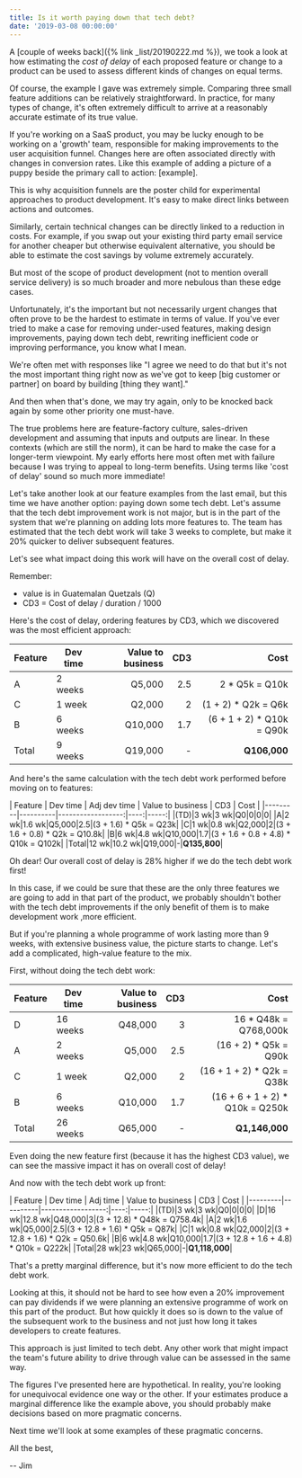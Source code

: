 ```yaml
---
title: Is it worth paying down that tech debt?
date: '2019-03-08 00:00:00'
---
```


A [couple of weeks back]({% link _list/20190222.md %}), we took a look at how estimating the _cost of delay_ of each proposed feature or change to a product can be used to assess different kinds of changes on equal terms.

Of course, the example I gave was extremely simple. Comparing three small feature additions can be relatively straightforward. In practice, for many types of change, it's often extremely difficult to arrive at a reasonably accurate estimate of its true value.

If you're working on a SaaS product, you may be lucky enough to be working on a 'growth' team, responsible for making improvements to the user acquisition funnel. Changes here are often associated directly with changes in conversion rates. Like this example of adding a picture of a puppy beside the primary call to action: [example].

This is why acquisition funnels are the poster child for experimental approaches to product development. It's easy to make direct links between actions and outcomes.

Similarly, certain technical changes can be directly linked to a reduction in costs. For example, if you swap out your existing third party email service for another cheaper but otherwise equivalent alternative, you should be able to estimate the cost savings by volume extremely accurately.

But most of the scope of product development (not to mention overall service delivery) is so much broader and more nebulous than these edge cases.

Unfortunately, it's the important but not necessarily urgent changes that often prove to be the hardest to estimate in terms of value. If you've ever tried to make a case for removing under-used features, making design improvements, paying down tech debt, rewriting inefficient code or improving performance, you know what I mean.

We're often met with responses like "I agree we need to do that but it's not the most important thing right now as we've got to keep [big customer or partner] on board by building [thing they want]."

And then when that's done, we may try again, only to be knocked back again by some other priority one must-have.

The true problems here are feature-factory culture, sales-driven development and assuming that inputs and outputs are linear. In these contexts (which are still the norm), it can be hard to make the case for a longer-term viewpoint. My early efforts here most often met with failure because I was trying to appeal to long-term benefits. Using terms like 'cost of delay' sound so much more immediate!

Let's take another look at our feature examples from the last email, but this time we have another option: paying down some tech debt. Let's assume that the tech debt improvement work is not major, but is in the part of the system that we're planning on adding lots more features to. The team has estimated that the tech debt work will take 3 weeks to complete, but make it 20% quicker to deliver subsequent features.

Let's see what impact doing this work will have on the overall cost of delay.

Remember:

* value is in Guatemalan Quetzals (Q)
* CD3 = Cost of delay / duration / 1000

Here's the cost of delay, ordering features by CD3, which we discovered was the most efficient approach:

| Feature | Dev time | Value to business | CD3 | Cost |
|---------|----------|------------------:|----:|-----:|
|A|2 weeks|Q5,000|2.5|2 * Q5k = Q10k|
|C|1 week|Q2,000|2|(1 + 2) * Q2k = Q6k|
|B|6 weeks|Q10,000|1.7|(6 + 1 + 2) * Q10k = Q90k|
|Total|9 weeks|Q19,000|-|__Q106,000__|

And here's the same calculation with the tech debt work performed before moving on to features:

| Feature | Dev time | Adj dev time | Value to business | CD3 | Cost |
|---------|----------|------------------:|----:|-----:|
|(TD)|3 wk|3 wk|Q0|0|0|0|
|A|2 wk|1.6 wk|Q5,000|2.5|(3 + 1.6) * Q5k = Q23k|
|C|1 wk|0.8 wk|Q2,000|2|(3 + 1.6 + 0.8) * Q2k = Q10.8k|
|B|6 wk|4.8 wk|Q10,000|1.7|(3 + 1.6 + 0.8 + 4.8) * Q10k = Q102k|
|Total|12 wk|10.2 wk|Q19,000|-|__Q135,800__|

Oh dear! Our overall cost of delay is 28% higher if we do the tech debt work first!

In this case, if we could be sure that these are the only three features we are going to add in that part of the product, we probably shouldn't bother with the tech debt improvements if the only benefit of them is to make development work ,more efficient.

But if you're planning a whole programme of work lasting more than 9 weeks, with extensive business value, the picture starts to change. Let's add a complicated, high-value feature to the mix.

First, without doing the tech debt work:

| Feature | Dev time | Value to business | CD3 | Cost |
|---------|----------|------------------:|----:|-----:|
|D|16 weeks|Q48,000|3|16 * Q48k = Q768,000k|
|A|2 weeks|Q5,000|2.5|(16 + 2) * Q5k = Q90k|
|C|1 week|Q2,000|2|(16 + 1 + 2) * Q2k = Q38k|
|B|6 weeks|Q10,000|1.7|(16 + 6 + 1 + 2) * Q10k = Q250k|
|Total|26 weeks|Q65,000|-|__Q1,146,000__|

Even doing the new feature first (because it has the highest CD3 value), we can see the massive impact it has on overall cost of delay!

And now with the tech debt work up front:

| Feature | Dev time | Adj time | Value to business | CD3 | Cost |
|---------|----------|------------------:|----:|-----:|
|(TD)|3 wk|3 wk|Q0|0|0|0|
|D|16 wk|12.8 wk|Q48,000|3|(3 + 12.8) * Q48k = Q758.4k|
|A|2 wk|1.6 wk|Q5,000|2.5|(3 + 12.8 + 1.6) * Q5k = Q87k|
|C|1 wk|0.8 wk|Q2,000|2|(3 + 12.8 + 1.6) * Q2k = Q50.6k|
|B|6 wk|4.8 wk|Q10,000|1.7|(3 + 12.8 + 1.6 + 4.8) * Q10k = Q222k|
|Total|28 wk|23 wk|Q65,000|-|__Q1,118,000__|

That's a pretty marginal difference, but it's now more efficient to do the tech debt work.

Looking at this, it should not be hard to see how even a 20% improvement can pay dividends if we were planning an extensive programme of work on this part of the product. But how quickly it does so is down to the value of the subsequent work to the business and not just how long it takes developers to create features.

This approach is just limited to tech debt. Any other work that might impact the team's future ability to drive through value can be assessed in the same way.

The figures I've presented here are hypothetical. In reality, you're looking for unequivocal evidence one way or the other. If your estimates produce a marginal difference like the example above, you should probably make decisions based on more pragmatic concerns.

Next time we'll look at some examples of these pragmatic concerns.

All the best,

-- Jim
